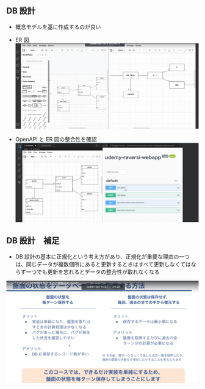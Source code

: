 ## DB 設計

- 概念モデルを基に作成するのが良い
- ER 図
  ![alt text](image-48.png)

- OpenAPI と ER 図の整合性を確認
  ![alt text](image-49.png)

## DB 設計　補足

- DB 設計の基本に正規化という考え方があり、正規化が重要な理由の一つは、同じデータが複数個所にあると更新するときはすべて更新しなくてはならず一つでも更新を忘れるとデータの整合性が取れなくなる

![alt text](image-50.png)
